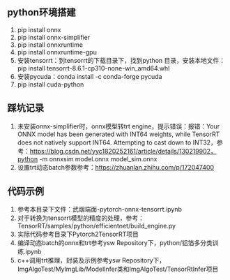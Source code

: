 ## python环境搭建
1. pip install onnx
2. pip install onnx-simplifier
3. pip install onnxruntime
4. pip install onnxruntime-gpu
5. 安装tensorrt：到tensorrt的下载目录下，找到python 目录，安装本地文件：pip install tensorrt-8.6.1-cp310-none-win_amd64.whl
6. 安装pycuda：conda install -c conda-forge pycuda
7. pip install cuda-python

## 踩坑记录
1. 未安装onnx-simplifier时，onnx模型转trt engine，提示错误：报错：Your ONNX model has been generated with INT64 weights, while TensorRT does not natively support INT64. Attempting to cast down to INT32，参考：https://blog.csdn.net/yyc1820252161/article/details/130219902，python -m onnxsim model.onnx model_sim.onnx
2. 设置trt动态batch参数参考：https://zhuanlan.zhihu.com/p/172047400

## 代码示例
1. 参考本目录下文件：武烟端面-pytorch-onnx-tensorrt.ipynb
2. 对于转换为tensorrt模型的精度的处理，参考：TensorRT/samples/python/efficientnet/build_engine.py
3. 实际代码参考目录下Pytorch2TensorRT项目
4. 编译动态batch的onnx和trt参考ysw Repository下，python/铝箔多分类训练.ipynb
5. c++调用trt推理，封装及示例参考ysw Repository下，ImgAlgoTest/MyImgLib/ModelInfer类和ImgAlgoTest/TensorRtInfer项目

